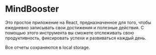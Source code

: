 # MindBooster

Это простое приложение на React, предназначенное для того, чтобы ежедневно записывать свои достижения и полезные действия. С помощью этого инструмента вы сможете отслеживать свою продуктивность, фиксировать успехи и развиваться каждый день.
 
Все отчеты сохраняются в local storage.